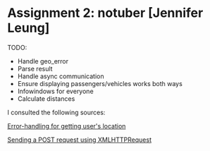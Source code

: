 # Assignment 2: notuber [Jennifer Leung]

TODO:
* Handle geo_error
* Parse result
* Handle async communication
* Ensure displaying passengers/vehicles works both ways
* Infowindows for everyone
* Calculate distances


I consulted the following sources:

[Error-handling for getting user's location](https://www.w3schools.com/html/html5_geolocation.asp)

[Sending a POST request using XMLHTTPRequest](https://stackoverflow.com/questions/9713058/send-post-data-using-xmlhttprequest)
